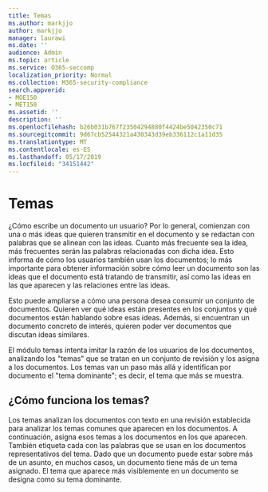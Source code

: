 ```yaml
---
title: Temas
ms.author: markjjo
author: markjjo
manager: laurawi
ms.date: ''
audience: Admin
ms.topic: article
ms.service: O365-seccomp
localization_priority: Normal
ms.collection: M365-security-compliance
search.appverid:
- MOE150
- MET150
ms.assetid: ''
description: ''
ms.openlocfilehash: b26b031b767f23504294880f4424be5042350c71
ms.sourcegitcommit: 9d67cb52544321a430343d39eb336112c1a11d35
ms.translationtype: MT
ms.contentlocale: es-ES
ms.lasthandoff: 05/17/2019
ms.locfileid: "34151442"
---
```

# <a name="themes"></a>Temas
¿Cómo escribe un documento un usuario? Por lo general, comienzan con una o más ideas que quieren transmitir en el documento y se redactan con palabras que se alinean con las ideas. Cuanto más frecuente sea la idea, más frecuentes serán las palabras relacionadas con dicha idea. Esto informa de cómo los usuarios también usan los documentos; lo más importante para obtener información sobre cómo leer un documento son las ideas que el documento está tratando de transmitir, así como las ideas en las que aparecen y las relaciones entre las ideas.

Esto puede ampliarse a cómo una persona desea consumir un conjunto de documentos. Quieren ver qué ideas están presentes en los conjuntos y qué documentos están hablando sobre esas ideas. Además, si encuentran un documento concreto de interés, quieren poder ver documentos que discutan ideas similares.

El módulo temas intenta imitar la razón de los usuarios de los documentos, analizando los "temas" que se tratan en un conjunto de revisión y los asigna a los documentos. Los temas van un paso más allá y identifican por documento el "tema dominante"; es decir, el tema que más se muestra.

## <a name="how-does-themes-work"></a>¿Cómo funciona los temas?
Los temas analizan los documentos con texto en una revisión establecida para analizar los temas comunes que aparecen en los documentos. A continuación, asigna esos temas a los documentos en los que aparecen. También etiqueta cada con las palabras que se usan en los documentos representativos del tema. Dado que un documento puede estar sobre más de un asunto, en muchos casos, un documento tiene más de un tema asignado. El tema que aparece más visiblemente en un documento se designa como su tema dominante.